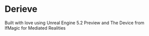 # Derieve

Built with love using Unreal Engine 5.2 Preview and The Device from IfMagic for Mediated Realities
